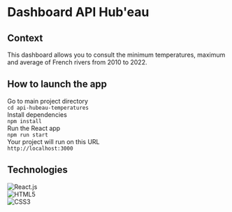 # Dashboard API Hub'eau

## Context

This dashboard allows you to consult the minimum temperatures,
maximum and average of French rivers from 2010 to 2022.

## How to launch the app


Go to main project directory  
```cd api-hubeau-temperatures```   
Install dependencies  
``` npm install ```   
Run the React app   
```npm run start ```    
Your project will run on this URL  
``` http://localhost:3000 ```  

## Technologies 

![React.js](https://img.shields.io/badge/React-20232A?style=for-the-badge&logo=react&logoColor=61DAFB) <br>
![HTML5](https://img.shields.io/badge/HTML-239120?style=for-the-badge&logo=html5&logoColor=white) <br>
![CSS3](https://img.shields.io/badge/CSS-239120?&style=for-the-badge&logo=css3&logoColor=white) <br>
